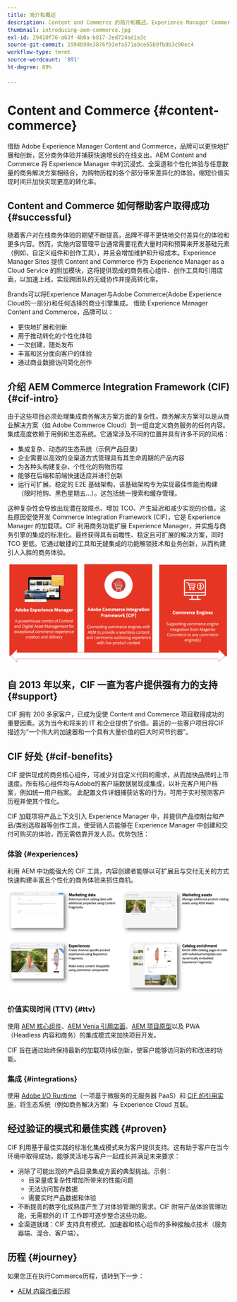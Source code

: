 ```yaml
---
title: 简介和概述
description: Content and Commerce 的简介和概述。Experience Manager Commerce Integration Framework (CIF) 是 Adobe 推荐的模式，用于通过 Experience Cloud 集成和扩展来自 Adobe Commerce 和其他第三方商务解决方案的商务服务。
thumbnail: introducing-aem-commerce.jpg
exl-id: 29410f76-a63f-4b0a-b817-2ed724ad1a3c
source-git-commit: 1994b90e3876f03efa571a9ce65b9fb8b3c90ec4
workflow-type: tm+mt
source-wordcount: '891'
ht-degree: 89%

---
```


# Content and Commerce {#content-commerce}

借助 Adobe Experience Manager Content and Commerce，品牌可以更快地扩展和创新，区分商务体验并捕获快速增长的在线支出。AEM Content and Commerce 将 Experience Manager 中的沉浸式、全渠道和个性化体验与任意数量的商务解决方案相结合，为购物历程的各个部分带来差异化的体验，缩短价值实现时间并加快实现更高的转化率。

## Content and Commerce 如何帮助客户取得成功 {#successful}

随着客户对在线商务体验的期望不断提高，品牌不得不更快地交付差异化的体验和更多内容。然而，实施内容管理平台通常需要花费大量时间和预算来开发基础元素（例如，自定义组件和创作工具），并且会增加维护和升级成本。Experience Manager Sites 提供 Content and Commerce 作为 Experience Manager as a Cloud Service 的附加模块，这将提供现成的商务核心组件、创作工具和引用店面，以加速上线，实现跨团队的无缝协作并提高转化率。

Brands可以将Experience Manager与Adobe Commerce(Adobe Experience Cloud的一部分)和任何选择的商业引擎集成。 借助 Experience Manager Content and Commerce，品牌可以：

* 更快地扩展和创新
* 用于推动转化的个性化体验
* 一次创建，随处发布
* 丰富和区分面向客户的体验
* 通过商业数据访问简化创作

## 介绍 AEM Commerce Integration Framework (CIF) {#cif-intro}

由于这些项目必须处理集成商务解决方案方面的复杂性。商务解决方案可以是从商业解决方案（如 Adobe Commerce Cloud）到一组自定义商务服务的任何内容。集成高度依赖于用例和生态系统。它通常涉及不同的位置并具有许多不同的风格：

* 集成复杂、动态的生态系统（示例产品目录）
* 企业需要以高效的全渠道方式管理具有其生命周期的产品内容
* 为各种头构建复杂、个性化的购物历程
* 能够在后端和前端快速适应并进行创新
* 运行可扩展、稳定的 E2E 基础架构，该基础架构专为实现最佳性能而构建（限时抢购、黑色星期五...）。这包括统一搜索和缓存管理。

这种复杂性会导致出现潜在故障点、增加 TCO、产生延迟和减少实现的价值。这些原因促使开发 Commerce Integration Framework (CIF)，它是 Experience Manager 的加载项。CIF 利用商务功能扩展 Experience Manager，并实施与商务引擎的集成的标准化。最终获得具有前瞻性、稳定且可扩展的解决方案，同时 TCO 更低。它通过敏捷的工具和无缝集成的功能解锁技术和业务创新，从而构建引人入胜的商务体验。

![CIF 元素](./assets/CIF/CIF_Overview.png)

## 自 2013 年以来，CIF 一直为客户提供强有力的支持 {#support}

CIF 拥有 200 多家客户，已成为促使 Content and Commerce 项目取得成功的重要因素。这为当今和将来的 IT 和企业提供了价值。最近的一些客户项目将CIF描述为“一个伟大的加速器和一个具有大量价值的巨大时间节约器”。

## CIF 好处 {#cif-benefits}

CIF 提供现成的商务核心组件，可减少对自定义代码的需求，从而加快品牌的上市速度。所有核心组件均与Adobe的客户端数据层现成集成，以补充客户用户档案，例如统一用户档案。 此配置文件详细捕获访客的行为，可用于实时预测客户历程并使其个性化。

CIF 加载项将产品上下文引入 Experience Manager 中，并提供产品控制台和产品/类别选取器等创作工具，使营销人员能够在 Experience Manager 中创建和交付可购买的体验，而无需依靠开发人员。优势包括：

### 体验 {#experiences}

利用 AEM 中功能强大的 CIF 工具，内容创建者能够以可扩展且与交付无关的方式快速构建丰富且个性化的商务体验来抓住商机。

![CIF 元素](./assets/CIF/CIF_Product_Experience_Management.png)

### 价值实现时间 (TTV) {#ttv}

使用 [AEM 核心组件](https://www.aemcomponents.dev/)、[AEM Venia 引用店面](https://github.com/adobe/aem-cif-guides-venia)、[AEM 项目原型](https://experienceleague.adobe.com/docs/experience-manager-core-components/using/developing/archetype/overview.html)以及 PWA（Headless 内容和商务）的集成模式来加快项目开发。

CIF 旨在通过始终保持最新的加载项持续创新，使客户能够访问新的和改进的功能。

### 集成 {#integrations}

使用 [Adobe I/O Runtime](https://www.adobe.io/apis/experienceplatform/runtime.html)（一项基于微服务的无服务器 PaaS）和 [CIF 的引用实施](https://github.com/adobe/commerce-cif-graphql-integration-reference)，将生态系统（例如商务解决方案）与 Experience Cloud 互联。

## 经过验证的模式和最佳实践 {#proven}

CIF 利用基于最佳实践的标准化集成模式来为客户提供支持。这有助于客户在当今环境中取得成功，能够灵活地与客户一起成长并满足未来要求：

* 消除了可能出现的产品目录集成方面的典型挑战。示例：
   * 目录量或复杂性增加所带来的性能问题
   * 无法访问暂存数据
   * 需要实时产品数据和体验
* 不断提高的数字化成熟度产生了对体验管理的需求。CIF 附带产品体验管理功能，无需额外的 IT 工作即可逐步整合这些功能。
* 全渠道就绪：CIF 支持具有模式、加速器和核心组件的多种接触点技术（服务器端、混合、客户端）。

## 历程 {#journey}

如果您正在执行Commerce历程，请转到下一步：

* [AEM 内容作者历程](/help/commerce-cloud/commerce-journeys/aem-commerce-content-author/getting-started.md)

